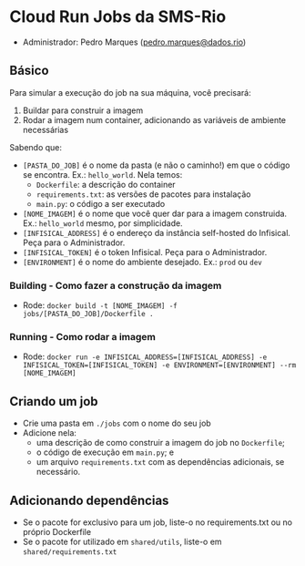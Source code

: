# Cloud Run Jobs da SMS-Rio
- Administrador: Pedro Marques (pedro.marques@dados.rio)

## Básico
Para simular a execução do job na sua máquina, você precisará:
1. Buildar para construir a imagem
2. Rodar a imagem num container, adicionando as variáveis de ambiente necessárias

Sabendo que:
- `[PASTA_DO_JOB]` é o nome da pasta (e não o caminho!) em que o código se encontra. Ex.: `hello_world`. Nela temos:
   - `Dockerfile`: a descrição do container
   - `requirements.txt`: as versões de pacotes para instalação
   - `main.py`: o código a ser executado
- `[NOME_IMAGEM]` é o nome que você quer dar para a imagem construida. Ex.: `hello_world` mesmo, por simplicidade.
- `[INFISICAL_ADDRESS]` é o endereço da instância self-hosted do Infisical. Peça para o Administrador.
- `[INFISICAL_TOKEN]` é o token Infisical. Peça para o Administrador.
- `[ENVIRONMENT]` é o nome do ambiente desejado. Ex.: `prod` ou `dev`

### Building - Como fazer a construção da imagem
- Rode: `docker build -t [NOME_IMAGEM] -f jobs/[PASTA_DO_JOB]/Dockerfile .`

### Running - Como rodar a imagem
- Rode: `docker run -e INFISICAL_ADDRESS=[INFISICAL_ADDRESS] -e INFISICAL_TOKEN=[INFISICAL_TOKEN] -e ENVIRONMENT=[ENVIRONMENT] --rm [NOME_IMAGEM]`

## Criando um job
- Crie uma pasta em `./jobs` com o nome do seu job
- Adicione nela:
  - uma descrição de como construir a imagem do job no `Dockerfile`;
  - o código de execução em `main.py`; e
  - um arquivo `requirements.txt` com as dependências adicionais, se necessário.

## Adicionando dependências
- Se o pacote for exclusivo para um job, liste-o no requirements.txt ou no próprio Dockerfile
- Se o pacote for utilizado em `shared/utils`, liste-o em `shared/requirements.txt`